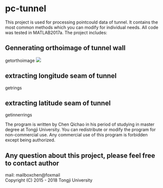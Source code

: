 # pc-tunnel
This project is used for processing pointcould data of tunnel. It contains the most common methods which you can modify for individual needs. All code was tested in MATLAB2017a. The project includes:<br>


## Gennerating orthoimage of tunnel wall
getorthoimage
![](https://github.com/cqc2/pc-tunnel/master-edit/orthoimage.png) 


## extracting longitude seam of tunnel 
getrings


## extracting latitude seam of tunnel  
getinnerrings



The program is written by Chen Qichao in his period of studying in master degree at Tongji University. You can redistribute or modify the program for non-commercial use. Any commercial use of this program is forbidden except being authorized.<br>

## Any question about this project, please feel free to contact author
mail: mailboxchen@foxmail<br>
Copyright (C) 2015 - 2018  Tongji University
